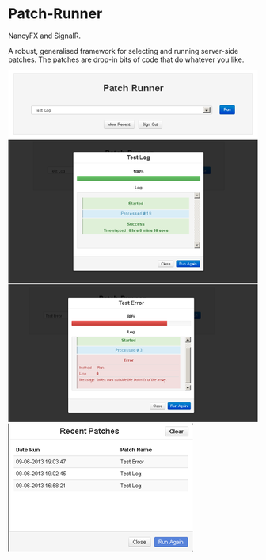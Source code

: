 Patch-Runner
============

NancyFX and SignalR. 

A robust, generalised framework for selecting and running server-side patches. The patches are drop-in bits of code that do whatever you like.

![Alt text](/pics/patch-runner-1.png?raw=true)
![Alt text](/pics/patch-runner-2.png?raw=true)
![Alt text](/pics/patch-runner-3.png?raw=true)
![Alt text](/pics/patch-runner-4.png?raw=true)
